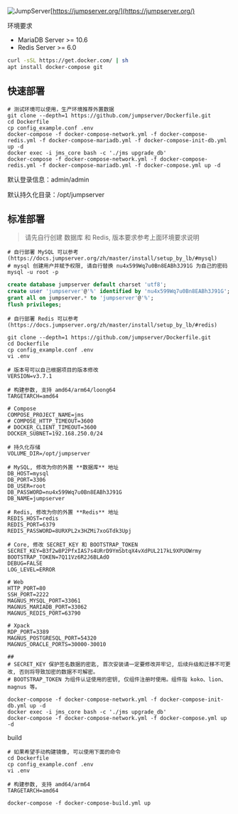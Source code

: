

![JumpServer](https://camo.githubusercontent.com/146dbe1ac7d35fcf717691084de90943eff26c411b6047473b1d5e05df1e914b/68747470733a2f2f646f776e6c6f61642e6a756d707365727665722e6f72672f696d616765732f6a756d707365727665722d6c6f676f2e737667)[https://jumpserver.org/](https://jumpserver.org/)

环境要求

- MariaDB Server >= 10.6
- Redis Server >= 6.0

```bash
curl -sSL https://get.docker.com/ | sh
apt install docker-compose git
```

## 快速部署

```shell
# 测试环境可以使用，生产环境推荐外置数据
git clone --depth=1 https://github.com/jumpserver/Dockerfile.git
cd Dockerfile
cp config_example.conf .env
docker-compose -f docker-compose-network.yml -f docker-compose-redis.yml -f docker-compose-mariadb.yml -f docker-compose-init-db.yml up -d
docker exec -i jms_core bash -c './jms upgrade_db'
docker-compose -f docker-compose-network.yml -f docker-compose-redis.yml -f docker-compose-mariadb.yml -f docker-compose.yml up -d
```

默认登录信息：admin/admin

默认持久化目录：/opt/jumpserver

## 标准部署

> 请先自行创建 数据库 和 Redis, 版本要求参考上面环境要求说明

```shell
# 自行部署 MySQL 可以参考 (https://docs.jumpserver.org/zh/master/install/setup_by_lb/#mysql)
# mysql 创建用户并赋予权限, 请自行替换 nu4x599Wq7u0Bn8EABh3J91G 为自己的密码
mysql -u root -p
```

```sql
create database jumpserver default charset 'utf8';
create user 'jumpserver'@'%' identified by 'nu4x599Wq7u0Bn8EABh3J91G';
grant all on jumpserver.* to 'jumpserver'@'%';
flush privileges;
```

```shell
# 自行部署 Redis 可以参考 (https://docs.jumpserver.org/zh/master/install/setup_by_lb/#redis)
```

```shell
git clone --depth=1 https://github.com/jumpserver/Dockerfile.git
cd Dockerfile
cp config_example.conf .env
vi .env
```

```viml
# 版本号可以自己根据项目的版本修改
VERSION=v3.7.1

# 构建参数, 支持 amd64/arm64/loong64
TARGETARCH=amd64

# Compose
COMPOSE_PROJECT_NAME=jms
# COMPOSE_HTTP_TIMEOUT=3600
# DOCKER_CLIENT_TIMEOUT=3600
DOCKER_SUBNET=192.168.250.0/24

# 持久化存储
VOLUME_DIR=/opt/jumpserver

# MySQL, 修改为你的外置 **数据库** 地址
DB_HOST=mysql
DB_PORT=3306
DB_USER=root
DB_PASSWORD=nu4x599Wq7u0Bn8EABh3J91G
DB_NAME=jumpserver

# Redis, 修改为你的外置 **Redis** 地址
REDIS_HOST=redis
REDIS_PORT=6379
REDIS_PASSWORD=8URXPL2x3HZMi7xoGTdk3Upj

# Core, 修改 SECRET_KEY 和 BOOTSTRAP_TOKEN
SECRET_KEY=B3f2w8P2PfxIAS7s4URrD9YmSbtqX4vXdPUL217kL9XPUOWrmy
BOOTSTRAP_TOKEN=7Q11Vz6R2J6BLAdO
DEBUG=FALSE
LOG_LEVEL=ERROR

# Web
HTTP_PORT=80
SSH_PORT=2222
MAGNUS_MYSQL_PORT=33061
MAGNUS_MARIADB_PORT=33062
MAGNUS_REDIS_PORT=63790

# Xpack
RDP_PORT=3389
MAGNUS_POSTGRESQL_PORT=54320
MAGNUS_ORACLE_PORTS=30000-30010

##
# SECRET_KEY 保护签名数据的密匙, 首次安装请一定要修改并牢记, 后续升级和迁移不可更改, 否则将导致加密的数据不可解密。
# BOOTSTRAP_TOKEN 为组件认证使用的密钥, 仅组件注册时使用。组件指 koko、lion、magnus 等。
```

```shell
docker-compose -f docker-compose-network.yml -f docker-compose-init-db.yml up -d
docker exec -i jms_core bash -c './jms upgrade_db'
docker-compose -f docker-compose-network.yml -f docker-compose.yml up -d
```

build

```shell
# 如果希望手动构建镜像, 可以使用下面的命令
cd Dockerfile
cp config_example.conf .env
vi .env
```

```viml
# 构建参数, 支持 amd64/arm64
TARGETARCH=amd64
```

```shell
docker-compose -f docker-compose-build.yml up
```

‍
